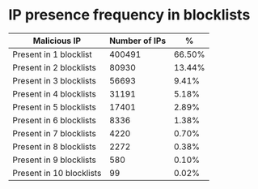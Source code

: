 # IP presence frequency in blocklists
| Malicious IP | Number of IPs | % |
|----|----|----|
| Present in 1 blocklist | 400491 | 66.50% |
| Present in 2 blocklists | 80930 | 13.44% |
| Present in 3 blocklists | 56693 | 9.41% |
| Present in 4 blocklists | 31191 | 5.18% |
| Present in 5 blocklists | 17401 | 2.89% |
| Present in 6 blocklists | 8336 | 1.38% |
| Present in 7 blocklists | 4220 | 0.70% |
| Present in 8 blocklists | 2272 | 0.38% |
| Present in 9 blocklists | 580 | 0.10% |
| Present in 10 blocklists | 99 | 0.02% |
